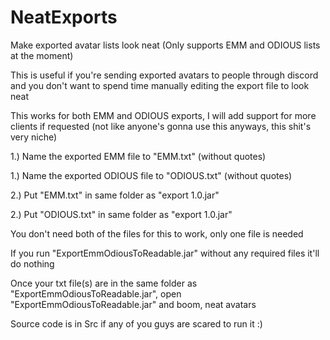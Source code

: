 # NeatExports
Make exported avatar lists look neat (Only supports EMM and ODIOUS lists at the moment)

This is useful if you're sending exported avatars to people through discord and you don't want to spend time manually editing the export file to look neat

This works for both EMM and ODIOUS exports, I will add support for more clients if requested (not like anyone's gonna use this anyways, this shit's very niche)

1.) Name the exported EMM file to "EMM.txt" (without quotes)

1.) Name the exported ODIOUS file to "ODIOUS.txt" (without quotes)

2.) Put "EMM.txt" in same folder as "export 1.0.jar"

2.) Put "ODIOUS.txt" in same folder as "export 1.0.jar"

You don't need both of the files for this to work, only one file is needed

If you run "ExportEmmOdiousToReadable.jar" without any required files it'll do nothing

Once your txt file(s) are in the same folder as "ExportEmmOdiousToReadable.jar", open "ExportEmmOdiousToReadable.jar" and boom, neat avatars

Source code is in Src if any of you guys are scared to run it :)
